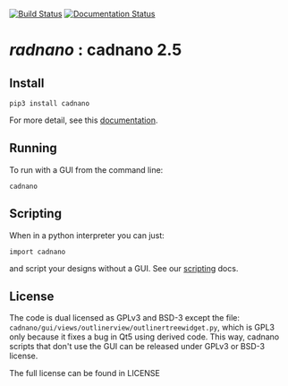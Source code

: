 
[![Build Status](https://travis-ci.org/cadnano/cadnano2.5.svg?branch=master)](https://travis-ci.org/cadnano/cadnano2.5) [![Documentation Status](https://readthedocs.org/projects/cadnano/badge/?version=master)](http://cadnano.readthedocs.io/en/master/?badge=master)

# *radnano* : cadnano 2.5

## Install

    pip3 install cadnano

For more detail, see this [documentation](http://cadnano.readthedocs.io/).

## Running

To run with a GUI from the command line:

    cadnano

## Scripting

When in a python interpreter you can just:

    import cadnano

and script your designs without a GUI. See our [scripting](http://cadnano.readthedocs.io/en/master/scripting.html) docs.

## License

The code is dual licensed as GPLv3 and BSD-3 except the file: `cadnano/gui/views/outlinerview/outlinertreewidget.py`, which is GPL3 only because it fixes a bug in Qt5 using derived code.
This way, cadnano scripts that don't use the GUI can be released under GPLv3 or BSD-3 license.

The full license can be found in LICENSE

